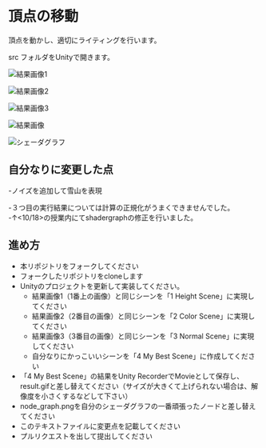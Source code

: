 
# 頂点の移動
頂点を動かし、適切にライティングを行います。

src フォルダをUnityで開きます。

![結果画像1](https://github.com/Iketerumanato/ComingHome/assets/74332407/3b458130-f418-4b75-8cd2-67b7412e86bd)

![結果画像2](https://github.com/Iketerumanato/ComingHome/assets/74332407/2c5f070f-504a-4154-b40d-ad390d9a9721)

![結果画像3](https://github.com/Iketerumanato/ComingHome/assets/74332407/8014438b-a94f-4b05-b8dd-8f223b78fe7e)

![結果画像](https://github.com/Iketerumanato/ComingHome/assets/74332407/de031532-c092-4735-8c47-e43011d66afa)

![シェーダグラフ](https://github.com/Iketerumanato/ComingHome/assets/74332407/b04c6f33-90d5-4730-be62-bc0f5e653a28)

## 自分なりに変更した点
-ノイズを追加して雪山を表現

-３つ目の実行結果については計算の正規化がうまくできませんでした。
-↑<10/18>の授業内にてshadergraphの修正を行いました。

## 進め方

- 本リポジトリをフォークしてください
- フォークしたリポジトリをcloneします
- Unityのプロジェクトを更新して実装してください。
  - 結果画像1（1番上の画像）と同じシーンを「1 Height Scene」に実現してください
  - 結果画像2（2番目の画像）と同じシーンを「2 Color Scene」に実現してください
  - 結果画像3（3番目の画像）と同じシーンを「3 Normal Scene」に実現してください
  - 自分なりにかっこいいシーンを「4 My Best Scene」に作成してください
- 「4 My Best Scene」の結果をUnity RecorderでMovieとして保存し、result.gifと差し替えてください（サイズが大きくて上げられない場合は、解像度を小さくするなどして下さい）
- node_graph.pngを自分のシェーダグラフの一番頑張ったノードと差し替えてください
- このテキストファイルに変更点を記載してください
- プルリクエストを出して提出してください
